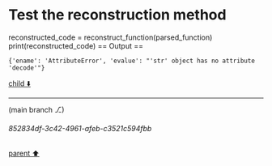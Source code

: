 # Test the reconstruction method
reconstructed_code = reconstruct_function(parsed_function)
print(reconstructed_code)
== Output ==
```
{'ename': 'AttributeError', 'evalue': "'str' object has no attribute 'decode'"}
```



[child ⬇️](#852834df-3c42-4961-afeb-c3521c594fbb)

---

(main branch ⎇)
###### 852834df-3c42-4961-afeb-c3521c594fbb
[parent ⬆️](#7c370c83-c811-47d0-b83a-af62d04f5715)
